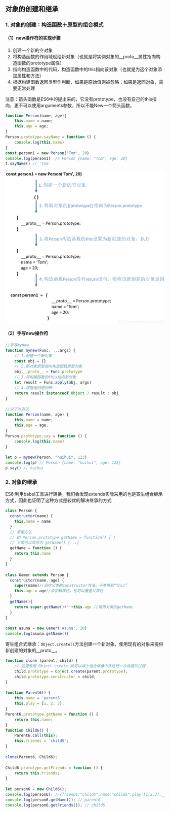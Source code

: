 ## 对象的创建和继承

### 1. 对象的创建：构造函数＋原型的组合模式

#### （1）new操作符的实现步骤

1. 创建一个新的空对象
2. 将构造函数的作用域赋给新对象（也就是将实例对象的__proto__属性指向构造函数的prototype属性）
3. 指向构造函数中的代码，构造函数中的this指向该对象（也就是为这个对象添加属性和方法）
4. 根据构建函数返回类型作判断，如果是原始值则被忽略；如果是返回对象，需要正常处理

注意：箭头函数是ES6中的提出来的，它没有prototype，也没有自己的this指向，更不可以使用arguments参数，所以不能New一个箭头函数。

```js
function Person(name, age){
    this.name = name;
    this.age = age;
}
Person.prototype.sayName = function () {
    console.log(this.name)
}
const person1 = new Person('Tom', 20)
console.log(person1)  // Person {name: "Tom", age: 20}
t.sayName() // 'Tom
```
![](https://raw.githubusercontent.com/yuefei-su/My-DrawingBed/main/notes/b429b990-7a39-11eb-85f6-6fac77c0c9b3.png)

#### （2）手写new操作符
```js
//手写mynew
function mynew(Func, ...args) {
    // 1.创建一个新对象
    const obj = {}
    // 2.新对象原型指向构造函数原型对象
    obj.__proto__ = Func.prototype
    // 3.将构建函数的this指向新对象
    let result = Func.apply(obj, args)
    // 4.根据返回值判断
    return result instanceof Object ? result : obj
}

//以下为测试
function Person(name, age) {
    this.name = name;
    this.age = age;
}
Person.prototype.say = function () {
    console.log(this.name)
}

let p = mynew(Person, "huihui", 123)
console.log(p) // Person {name: "huihui", age: 123}
p.say() // huihui
```


### 2. 对象的继承

ES6:利用babel工具进行转换，我们会发现extends实际采用的也是寄生组合继承方式，因此也证明了这种方式是较优的解决继承的方式
```js
class Person {
  constructor(name) {
    this.name = name
  }
  // 原型方法
  // 即 Person.prototype.getName = function() { }
  // 下面可以简写为 getName() {...}
  getName = function () {
    return this.name
  }
}

class Gamer extends Person {
  constructor(name, age) {
    super(name)//调用父类的constructor方法，子类得到“this”
    this.age = age//添加新属性，也可以覆盖父属性
  }
  getName(){
    return super.getName()+''+this.age //调用父类的getName 
  }
}

const asuna = new Gamer('Asuna', 20)
console.log(asuna.getName())
```

寄生组合式继承：`Object.create()`方法创建一个新对象，使用现有的对象来提供新创建的对象的__proto__。

```js
function clone (parent, child) {
    // 这里改用 Object.create 就可以减少组合继承中多进行一次构造的过程
    child.prototype = Object.create(parent.prototype);
    child.prototype.constructor = child;
}

function Parent6() {
    this.name = 'parent6';
    this.play = [1, 2, 3];
}
Parent6.prototype.getName = function () {
    return this.name;
}
function Child6() {
    Parent6.call(this);
    this.friends = 'child5';
}

clone(Parent6, Child6);

Child6.prototype.getFriends = function () {
    return this.friends;
}

let person6 = new Child6(); 
console.log(person6); //{friends:"child5",name:"child5",play:[1,2,3],__proto__:Parent6}
console.log(person6.getName()); // parent6
console.log(person6.getFriends()); // child5
```